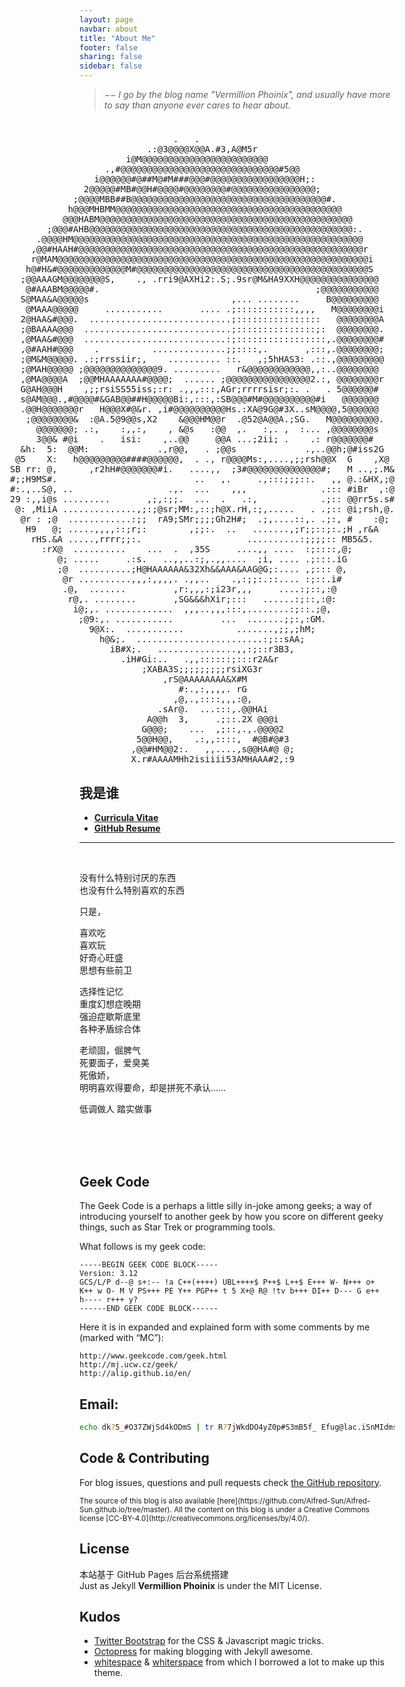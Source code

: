 ```yaml
---
layout: page
navbar: about
title: "About Me"
footer: false
sharing: false
sidebar: false
---
```


> _&minus;&minus; I go by the blog name "Vermillion Phoinix", and usually have more to say than anyone ever cares to hear about._


<div id="avater" class="avater" style="float:right;margin-top:10px;">
	<pre>
                                 .   .
                            .:@3@@@@X@@A.#3,A@M5r
                        i@M@@@@@@@@@@@@@@@@@@@@@@@@
                    .,#@@@@@@@@@@@@@@@@@@@@@@@@@@@@@@#5@@
                  i@@@@@@#@##M@#M###@@@#@@@@@@@@@@@@@@@@@H;:
                2@@@@@#MB#@@H#@@@@#@@@@@@@@#@@@@@@@@@@@@@@@@;
              ;@@@@MBB##B@@@@@@@@@@@@@@@@@@@@@@@@@@@@@@@@@@@@@#.
             h@@@MHBMM@@@@@@@@@@@@@@@@@@@@@@@@@@@@@@@@@@@@@@@@@@@
            @@@HABM@@@@@@@@@@@@@@@@@@@@@@@@@@@@@@@@@@@@@@@@@@@@@@@@
         ;@@@#AHB@@@@@@@@@@@@@@@@@@@@@@@@@@@@@@@@@@@@@@@@@@@@@@@@@@:.
       .@@@@HM@@@@@@@@@@@@@@@@@@@@@@@@@@@@@@@@@@@@@@@@@@@@@@@@@@@@@@@
      ,@@#HAAH#@@@@@@@@@@@@@@@@@@@@@@@@@@@@@@@@@@@@@@@@@@@@@@@@@@@@@@r
      r@MAM@@@@@@@@@@@@@@@@@@@@@@@@@@@@@@@@@@@@@@@@@@@@@@@@@@@@@@@@@@@i
     h@#H&#@@@@@@@@@@@@@M#@@@@@@@@@@@@@@@@@@@@@@@@@@@@@@@@@@@@@@@@@@@@S
    ;@@AAAGM@@@@@@@@S,    ., .rri9@AXHi2:.S;.9sr@M&HA9XXH@@@@@@@@@@@@@@@
     @#AAABM@@@@@#.                                         ;@@@@@@@@@@@
    S@MAA&A@@@@@s                           ,... ........     B@@@@@@@@@
     @MAAA@@@@@     ...........       .... .;:::::::::::,,,,   M@@@@@@@@i
    2@HAA&#@@@.  ...........................;::::::::::::::::   @@@@@@@@A
    ;@BAAAA@@@  ............................;:::::::::::::::;:  @@@@@@@@.
    ,@MAA&#@@@  ...........................:;:::::::::::::::::,.@@@@@@@@#
    ,@#AAH#@@@    .          ..............;;::::,.       ,:::,.@@@@@@@@;
    ;@M&M@@@@@. .:;rrssiir;,    .......... ::.   ,;5hHAS3: .::.,@@@@@@@@@
    ;@MAH@@@@@ ;@@@@@@@@@@@@@@9. .........   r&@@@@@@@@@@@@,,:..@@@@@@@@
    ,@MA@@@@A  ;@@MHAAAAAAA#@@@@;  ...... ;@@@@@@@@@@@@@@@@2.:, @@@@@@@@r
    G@AH@@@H    ,;;rsiSS55iss;:r: .,,,:::,AGr;rrrrsisr;:. .   . 5@@@@@@#
    s@AM@@@.,#@@@@#&GAB@@##H@@@@@Bi:,:::,:SB@@@#M#@@@@@@@@@@#i   @@@@@@@
    .@@H@@@@@@@r   H@@@X#@&r. ,i#@@@@@@@@@@Hs.:XA@9G@#3X..sM@@@@,5@@@@@@
     ;@@@@@@@@&  :@A.5@9@@s,X2    &@@@HM@@r  .@52@A@@A.;SG.   M@@@@@@@@@.
       @@@@@@@; .:,    :,,:,    , &@s   :@@  ,.   :,. ,  :... ,@@@@@@@@s
       3@@& #@i    .   isi:    ,..@@     @@A ...;2ii; .    .: r@@@@@@@#
    &h:  5:  @@M:             .,r@@,   . ;@@s             .,..@@h;@#iss2G
   @5    X:   h@@@@@@@@@####@@@@@@,  . ., r@@@@Ms:,....,;;rsh@@X  G    ,X@
  SB rr: @,      ,r2hH#@@@@@@@#i.   ....,,  ;3#@@@@@@@@@@@@@@#;   M ..,;.M&
  #;;H9MS#.                          ..   ,.     .,:::;;;::.   ,, @.:&HX,;@
  #:.,..S@, ..                  .,.  ...    ,,,              .::: #iBr  ,:@
  29 :,,i@s .........       ,;,:;;.  ...  .   .:,            .;:: @@rr5s.s#
   @: ,MiiA ..............,;:;@sr;MM:,::;h@X.rH,:;,.....   . .;:: @i;rsh,@.
    @r : ;@  ............:;;  rA9;SMr;;;;Gh2H#;  .;,....::,. .;:, #    :@;
     H9   @; .....,,,,::;r;:        ,;;:.  ..   .......,;r;;::;:.;H ,r&A
      rHS.&A .....,rrrr;;:.                    ..........:;;;;:: MB5&5.
        :rX@  ..........    ...  .  ,35S     ....,, ....  :;::::,@;
           @; .....     .:s.   ..,,..:;,.,,....  ;i, .... .;:::.iG
           ;@  ..........;H@HAAAAAA&32Xh&&AAA&AAG@G;:.... ,;::: @,
            @r ..........,,,:,,,,. .,,..    .,:;;:.::.... :;::.i#
            .@,  .......         ,r:,,,:;i23r,,,     ....:;::,:@
             r@,. ........       ,SG&&&hXir;:::   ......:;::,:@:
              i@;,. .............  ,,,..,,,:::,........:;::.;@,
               ;@9:,. ...........         ...  .......;;:,:GM.
                 9@X:.  ...........          .......,;;,;hM;
                   h@&;.  ........................:;::sAA;
                     iB#X;.   ...............,,:;::r3B3,
                       .iH#Gi:..   .,,::::::;:::r2A&r
                           ;XABA3S;;;;;;;;;rsiXG3r
                               ,rS@AAAAAAAA&X#M
                                  #:.,:,,,,. rG
                                 ,@,.,::::,,,:@,
                              .sAr@.  ...:::,.@@HAi
                            A@@h  3,     .;::.2X @@@i
                           G@@@;    ...  ,;::,.,.@@@@2
                          5@@H@@,    .:,,::::,  #@B#@#3
                         ,@@#HM@@2:.   ,,....,s@@HA#@ @;
                         X.r#AAAAMHh2isiiii53AMHAAA#2,:9
	</pre>
</div>



## **我是谁**

- [**Curricula Vitae**]()   
- [**GitHub Resume**](http://resume.github.io/?alfred-sun)


- - - - - - -

<br/>

没有什么特别讨厌的东西  
也没有什么特别喜欢的东西

只是，

喜欢吃  
喜欢玩  
好奇心旺盛  
思想有些前卫

选择性记忆  
重度幻想症晚期  
强迫症歇斯底里  
各种矛盾综合体

老顽固，倔脾气  
死要面子，爱臭美  
死傲娇，  
明明喜欢得要命，却是拼死不承认……

低调做人  踏实做事

<br/><br/><br/>


## **Geek Code**

The Geek Code is a perhaps a little silly in-joke among geeks; a way of introducing yourself to another geek by how you score on different geeky things, such as Star Trek or programming tools.

What follows is my geek code:

	-----BEGIN GEEK CODE BLOCK-----
	Version: 3.12
	GCS/L/P d--@ s+:-- !a C++(++++) UBL++++$ P++$ L++$ E+++ W- N+++ o+
	K++ w O- M V PS+++ PE Y++ PGP++ t 5 X+@ R@ !tv b+++ DI++ D--- G e++ 
	h---- r+++ y?
	------END GEEK CODE BLOCK------

Here it is in expanded and explained form with some comments by me (marked with “MC”):

	http://www.geekcode.com/geek.html
	http://mj.ucw.cz/geek/
	http://alip.github.io/en/



## **Email:**

```sh
echo dk?5_#O37ZWjSd4kODmS | tr R?7jWkdDO4yZ0p#S3mB5f_ Efug@lac.iSnMIdmsoZr%e
```

<!--**Octostrap3** started because I really wanted to use Bootstrap while posting
[on my blog](https://kaworu.ch) and all Octopress themes were based on
Bootstrap 2.x.-->



## **Code & Contributing**

For blog issues, questions and pull requests check
[the GitHub repository](https://github.com/Alfred-Sun/Alfred-Sun.github.io).

<small class="text-muted">
The source of this blog is also available
[here](https://github.com/Alfred-Sun/Alfred-Sun.github.io/tree/master).  All the
content on this blog is under a Creative Commons license
[CC-BY-4.0](http://creativecommons.org/licenses/by/4.0/).
</small>



## **License**

本站基于 GitHub Pages 后台系统搭建   
Just as Jekyll **Vermillion Phoinix** is under the MIT License.



## **Kudos**

- [Twitter Bootstrap](http://getbootstrap.com/) for the CSS & Javascript magic
  tricks.
- [Octopress](http://octopress.org/) for making blogging with Jekyll
  awesome.
- [whitespace](https://github.com/lucaslew/whitespace) &
  [whiterspace](https://github.com/mjhea0/whiterspace) from which I borrowed a
  lot to make up this theme.

